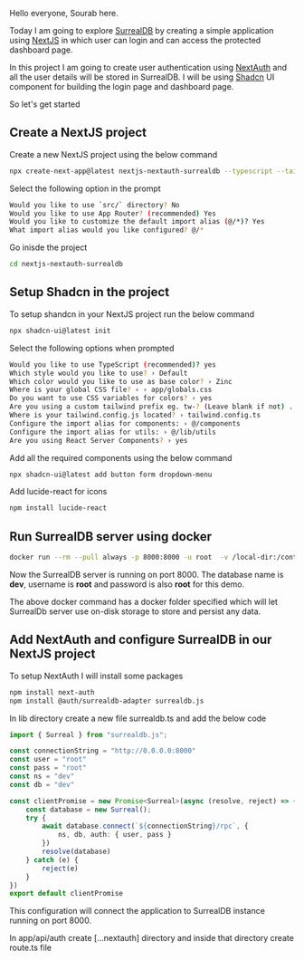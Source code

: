 Hello everyone, Sourab here.

Today I am going to explore [SurrealDB](https://surrealdb.com/) by creating a simple application using [NextJS](https://nextjs.org/) in which user can login and can access the protected dashboard page. 

In this project I am going to create user authentication using [NextAuth](https://next-auth.js.org/) and all the user details will be stored in SurrealDB. I will be using [Shadcn](https://ui.shadcn.com/) UI component for building the login page and dashboard page. 

So let's get started

## Create a NextJS project
Create a new NextJS project using the below command
```bash
npx create-next-app@latest nextjs-nextauth-surrealdb --typescript --tailwind --eslint
```
Select the following option in the prompt
```bash
Would you like to use `src/` directory? No
Would you like to use App Router? (recommended) Yes
Would you like to customize the default import alias (@/*)? Yes
What import alias would you like configured? @/*
```
Go inisde the project
```bash
cd nextjs-nextauth-surrealdb
```

## Setup Shadcn in the project
To setup shandcn in your NextJS project run the below command
```bash
npx shadcn-ui@latest init
```

Select the following options when prompted
```bash
Would you like to use TypeScript (recommended)? yes
Which style would you like to use? › Default
Which color would you like to use as base color? › Zinc
Where is your global CSS file? › › app/globals.css
Do you want to use CSS variables for colors? › yes
Are you using a custom tailwind prefix eg. tw-? (Leave blank if not) ...
Where is your tailwind.config.js located? › tailwind.config.ts
Configure the import alias for components: › @/components
Configure the import alias for utils: › @/lib/utils
Are you using React Server Components? › yes
```
Add all the required components using the below command
```bash
npx shadcn-ui@latest add button form dropdown-menu
```
Add lucide-react for icons 
```bash
npm install lucide-react
```
## Run SurrealDB server using docker
```bash
docker run --rm --pull always -p 8000:8000 -u root  -v /local-dir:/container-dir surrealdb/surrealdb:latest start --auth --user root --pass root file:/container-dir/dev.db
```
Now the SurrealDB server is running on port 8000. The database name is **dev**, username is **root** and password is also **root** for this demo. 

The above docker command has a docker folder specified which will let SurrealDb server use on-disk storage to store and persist any data.  

## Add NextAuth and configure SurrealDB in our NextJS project

To setup NextAuth I will install some packages

```bash
npm install next-auth
npm install @auth/surrealdb-adapter surrealdb.js
```
In lib directory create a new file surrealdb.ts and add the below code
```typescript
import { Surreal } from "surrealdb.js";

const connectionString = "http://0.0.0.0:8000"
const user = "root"
const pass = "root"
const ns = "dev"
const db = "dev"

const clientPromise = new Promise<Surreal>(async (resolve, reject) => {
    const database = new Surreal();
    try {
        await database.connect(`${connectionString}/rpc`, {
            ns, db, auth: { user, pass }
        })
        resolve(database)
    } catch (e) {
        reject(e)
    }
})
export default clientPromise
```

This configuration will connect the application to SurrealDB instance running on port 8000.

In app/api/auth create [...nextauth] directory and inside that directory create route.ts file

